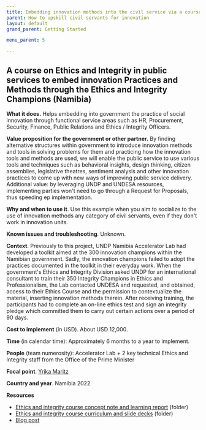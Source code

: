 ```yaml
---
title: Embedding innovation methods into the civil service via a course on ethics and integrity - Namibia
parent: How to upskill civil servants for innovation
layout: default
grand_parent: Getting Started

menu_parent: 5

---
```


## A course on Ethics and Integrity in public services to embed innovation Practices and Methods through the Ethics and Integrity Champions (Namibia)

**What it does.** Helps embedding into government the practice of social innovation through functional service areas such as HR, Procurement, Security, Finance, Public Relations and Ethics / Integrity Officers.

**Value proposition for the government or other partner.** By finding alternative structures within government to introduce innovation methods and tools in solving problems for them and practicing how the innovation tools and methods are used, we will enable the public service to use various tools and techniques such as behavioral insights, design thinking, citizen assemblies, legislative theatres, sentiment analysis and other innovation practices to come up with new ways of improving public service delivery. Additional value: by leveraging UNDP and UNDESA resources, implementing parties won't need to go through a Request for Proposals, thus speeding ep implementation.

**Why and when to use it**. Use this example when you aim to socialize to the use of innovation methods any category of civil servants, even if they don't work in innovation units.

**Known issues and troubleshooting**. Unknown.

**Context**. Previously to this project, UNDP Namibia Accelerator Lab had developed a toolkit aimed at the 300 innovation champions within the Namibian government. Sadly, the innovation champions failed to adopt the practices documented in the toolkit in their everyday work. When the government's Ethics and Integrity Division asked UNDP for an international consultant to train their 350 Integrity Champions in Ethics and Professionalism, the Lab contacted UNDESA and requested, and obtained, access to their Ethics Course and the permission to contextualize the material, inserting innovation methods therein. After receiving training, the participants had to complete an on-line ethics test and sign an integrity pledge which committed them to carry out certain actions over a period of 90 days.

**Cost to implement** (in USD). About USD 12,000.

**Time** (in calendar time): Approximately 6 months to a year to implement.

**People** (team numerosity): Accelerator Lab + 2 key technical Ethics and Integrity staff from the Office of the Prime Minister

**Focal point**. [Yrika Maritz](/contributors/Yrika-Maritz.html)

**Country and year**. Namibia 2022

**Resources**

- [Ethics and integrity course concept note and learning report](https://undp.sharepoint.com/:f:/s/AcceleratorLabsNetwork/Eog-w8YSd8JMtrejd7BLVjsBkfo1HGWe8f1MbQs2mh6vgQ?e=YOhjdF) (folder)
- [Ethics and integrity course curriculum and slide decks](https://undp.sharepoint.com/:f:/s/AcceleratorLabsNetwork/EgahR0adJMdEpE1Z5_jeadoB56O2V7N1lEjZN4C0clJmRA?e=kGgVrW) (folder)
- [Blog post](https://www.undp.org/namibia/blog/experimenting-learning-labs-support-initiatives-around-ethics-and-integrity-public-service-namibia)
